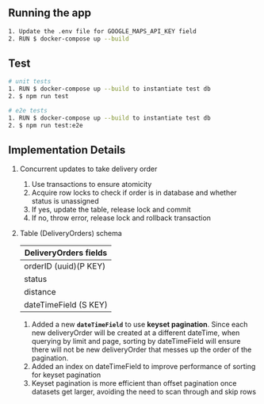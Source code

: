 ## Running the app

```bash
1. Update the .env file for GOOGLE_MAPS_API_KEY field
2. RUN $ docker-compose up --build

```

## Test

```bash
# unit tests
1. RUN $ docker-compose up --build to instantiate test db
2. $ npm run test

# e2e tests
1. RUN $ docker-compose up --build to instantiate test db
2. $ npm run test:e2e

```

## Implementation Details
1. Concurrent updates to take delivery order 
   1. Use transactions to ensure atomicity
   2. Acquire row locks to check if order is in database and whether status is unassigned
   3. If yes, update the table, release lock and commit
   4. If no, throw error, release lock and rollback transaction

2. Table (DeliveryOrders) schema

      | DeliveryOrders fields | 
      |-----------------------|
      | orderID (uuid)(P KEY) | 
      | status                | 
      | distance              | 
      | dateTimeField (S KEY) |
   1. Added a new **`dateTimeField`** to use **keyset pagination**. Since each new deliveryOrder will be created at a different dateTime, when querying by limit and page, sorting by dateTimeField will ensure there will not be new deliveryOrder that messes up the order of the pagination. 
   2. Added an index on dateTimeField to improve performance of sorting for keyset pagination
   3. Keyset pagination is more efficient than offset pagination once datasets get larger, avoiding the need to scan through and skip rows